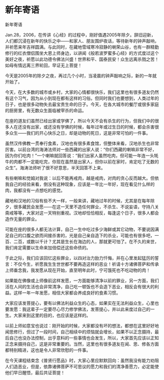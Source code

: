 # 新年寄语

新年寄语

Jan.28，2006，在传讲《心经》的过程中，刚好值遇2005年除夕。辞旧迎新，人们都沉浸在新年的快乐之中——和家人、朋友围炉夜话，等待新年的钟声敲响，并祈愿来年吉祥圆满。与此同时，在藏地雪域寒冷寂静的喇荣山谷，也有一群精勤修行的红衣僧侣围坐大恩上师身边，以讲闻《般若波罗蜜多心经》的方式度过这个美好之夜，祈愿以此功德令佛法兴盛！世界和平、国泰民安！众生远离杀戮之苦！如母有情远离三界轮回，早证无上菩提！

今天是2005年的除夕之夜，再过几个小时，当凌晨的钟声敲响之际，新的一年就开始了。

今天，在大多数的城市或乡村，大家的心情都很快乐，我们这里也有很多道友仍然有这个习气，因为从小到现在都有这样的习俗。但同时我们也要想到，人类过年的日子，也是很多动物失去最宝贵生命的日子。今天，在各大城市的餐厅或很多家庭的厨房里，有无数众生面临被宰杀的命运。

在座的道友们虽然已经出家或学佛了，所以今天不会有杀生的行为，但我们中的很多人在还没有出家，或还没有学佛的时候，每年过年或过生日的时候，都会杀害很多众生——我们的开心快乐之日，却是动物的死日，这是非常可怕的一件事。

虽然汉传佛教一贯奉行食素，汉地也有很多素食馆，但整体来看，汉地杀生也非常厉害。以前台湾的海涛法师对一些西藏的出家人说：“你们西藏的喇嘛非常不好，因为你们吃肉！”一个喇嘛就回答说：“我们出家人虽然吃肉，但可能一年连一头牦牛的肉都不一定能吃完，你现在虽然是出家人，但你以前在家时，肯定吃了无数的众生”。海涛法师听了很不好意思，半天回答不上来。

有些喇嘛和觉姆对我说：以后不能再戒肉，越是戒肉，对肉的贪心反而越大。但依我自己的经验来看，倒没有这种现象，应该是一年比一年好，现在看见什么样的肉，我都没有一点想吃的感觉。

藏地和汉地的习俗有些不大一样，一般来讲，藏地过年的时候，尤其是在每年除夕，很多藏民会发愿——在这一天里不造任何罪业，不杀生、不说妄语，守持八关斋戒等等，大家对这一天特别重视。汉地却恰恰相反，每逢这个日子，很多人都会造作无量的罪业。

可能在座的很多人都无法计算，自己一生中吃过多少海鲜或其它动物，不要说因满足自己的口腹之欲而间接杀害的，光是自己亲自造下的杀业，可能也有很多吧，一百、二百，或数以千计？尤其是生长在海边的人，那就更可怕了。在不久的来世，我们肯定需要以生命来加倍偿还这些命债的。

于此之际，我们应该回忆这些罪业，以四对治力励力忏悔，并在心里发起猛厉的誓言：不仅今生，祈愿我生生世世都不要再造这样的恶业！祈请十方诸佛菩萨和传承上师垂念我，我发愿从现在开始，直至明年此时，宁可饿死也不吃动物的肉！

如果能在佛像或上师像前这样发愿，一方面能够清净以前的罪业，另一方面，我们活在人间的生活也会非常清净，自己吃一顿饭也不会造下恶业，相反会有很大的利益。这样一年一年发愿，相信大家都会养成良好的食素习惯。

大家应该发菩提心，要有以佛法利益众生的心态，如果实在无法利益众生，心里也要发愿：我这辈子一定要尽心尽力修学佛法，发菩提心，并以此来度过自己的一生。大家来到这里的目的，也应该是这样的。

以前上师如意宝也说过：刚开始的时候，大家都没有坏的想法，都想在这里好好地闻思修行，但过了一段时间，自己相续中的烦恼就会增长，如果不以正念摄持，最后自己也没办法控制，出乎意料的一些事情也会发生，所以，大家首先应该以正知正念来摄持自己，这是非常重要的。当然，这里也有很多道友在闻、思、修各方面都特别精进，这也是令人非常欣慰的一件事。

在今天课程结束念《普贤行愿品》时，大家心里应默默回向：虽然我没有能力劝阻人们造恶业，但是，依靠诸佛菩萨不可思议的愿力和我们的清净善愿力，必定能使他们早日醒悟，最后共证菩提！

